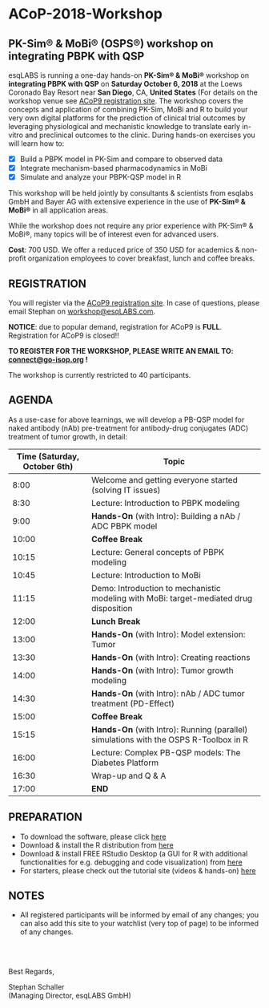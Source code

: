 # ACoP-2018-Workshop

## PK-Sim® &amp; MoBi® (OSPS®) workshop on integrating PBPK with QSP

esqLABS is running a one-day hands-on **PK-Sim® & MoBi®** workshop on **integrating PBPK with QSP** on **Saturday October 6, 2018** at the Loews Coronado Bay Resort near **San Diego**, CA, **United States** (For details on the workshop venue see [ACoP9 registration site](http://www.go-acop.org/acop9-registration). The workshop covers the concepts and application of combining PK-Sim, MoBi and R to build your very own digital platforms for the prediction of clinical trial outcomes by leveraging physiological and mechanistic knowledge to translate early in-vitro and preclinical outcomes to the clinic. During hands-on exercises you will learn how to:

- [x] Build a PBPK model in PK-Sim and compare to observed data
- [x] Integrate mechanism-based pharmacodynamics in MoBi
- [x] Simulate and analyze your PBPK-QSP model in R

This workshop will be held jointly by consultants & scientists from esqlabs GmbH and Bayer AG with extensive experience in the use of **PK-Sim® & MoBi®** in all application areas. 

While the workshop does not require any prior experience with PK-Sim® & MoBi®, many topics will be of interest even for advanced users.

**Cost**: 700 USD. We offer a reduced price of 350 USD for academics & non-profit organization employees to cover breakfast, lunch and coffee breaks. 

## REGISTRATION

You will register via the [ACoP9 registration site](http://www.go-acop.org/acop9-registration). In case of questions, please email Stephan on workshop@esqLABS.com.

**NOTICE**: due to popular demand, registration for ACoP9 is **FULL**.  Registration for ACoP9 is closed!!

**TO REGISTER FOR THE WORKSHOP, PLEASE WRITE AN EMAIL TO: connect@go-isop.org !**

The workshop is currently restricted to 40 participants.

## AGENDA

As a use-case for above learnings, we will develop a PB-QSP model for naked antibody (nAb) pre-treatment for antibody-drug conjugates (ADC) treatment of tumor growth, in detail:

| Time (Saturday, October 6th) | Topic |
| ------------- | ------------- |
| 8:00 | Welcome and getting everyone started (solving IT issues) |
| 8:30 | Lecture: Introduction to PBPK modeling|
| 9:00 | **Hands-On** (with Intro): Building a nAb / ADC PBPK model |
| 10:00 | **Coffee Break** |
| 10:15 | Lecture: General concepts of PBPK modeling|
| 10:45 | Lecture: Introduction to MoBi |
| 11:15 | Demo: Introduction to mechanistic modeling with MoBi: target-mediated drug disposition |
| 12:00 | **Lunch Break** |
| 13:00 | **Hands-On** (with Intro): Model extension: Tumor |
| 13:30 | **Hands-On** (with Intro): Creating reactions |
| 14:00 | **Hands-On** (with Intro): Tumor growth modeling |
| 14:30 | **Hands-On** (with Intro): nAb / ADC tumor treatment (PD-Effect) |
| 15:00 | **Coffee Break** |
| 15:15 | **Hands-On** (with Intro): Running (parallel) simulations with the OSPS R-Toolbox in R |
| 16:00 | Lecture: Complex PB-QSP models: The Diabetes Platform |
| 16:30 | Wrap-up and Q & A |
| 17:00 | **END** |

## PREPARATION

- To download the software, please click [here]( http://setup.open-systems-pharmacology.org )
- Download & install the R distribution from [here](https://cran.r-project.org/bin/windows/base/ )
- Download & install FREE RStudio Desktop (a GUI for R with additional functionalities for e.g. debugging and code visualization) from [here]( https://www.rstudio.com/products/rstudio/download/ )
- For starters, please check out the tutorial site (videos &amp; hands-on) [here](http://www.open-systems-pharmacology.org/#tutorials)

## NOTES

- All registered participants will be informed by email of any changes; you can also add this site to your watchlist (very top of page) to be informed of any changes.

<br />
<br />

Best Regards,

Stephan Schaller <br />
(Managing Director, esqLABS GmbH)
